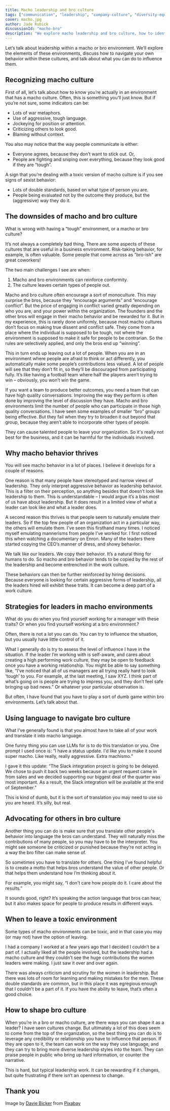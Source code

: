 ```yaml
---
title: Macho leadership and bro culture
tags: ["communication", "leadership", "company-culture", "diversity-equity-inclusion"]
cover: macho.jpg
author: Jade Rubick
discussionId: "macho-bro"
description: "We explore macho leadership and bro culture, how to identify and respond to them, the risks they pose, and techniques for navigating these environments."
---
```


Let’s talk about leadership within a macho or bro environment. We’ll explore the elements of these environments, discuss how to navigate your own behavior within these cultures, and talk about what you can do to influence them. 

<re-img src="macho.jpg"></re-img>

## Recognizing macho culture

First of all, let’s talk about how to know you’re actually in an environment that has a macho culture. Often, this is something you’ll just know. But if you’re not sure, some indicators can be:

* Lots of war metaphors.
* Use of aggressive, tough language.
* Jockeying for position or attention.
* Criticizing others to look good. 
* Blaming without context.

You also may notice that the way people communicate is either:

* Everyone agrees, because they don’t want to stick out. Or,
* People are fighting and sniping over everything, because they look good if they are “tough”.

A sign that you’re dealing with a toxic version of macho culture is if you see signs of sexist behavior:

* Lots of double standards, based on what type of person you are.
* People being evaluated not by the outcome they produce, but the (aggressive) way they do it. 

## The downsides of macho and bro culture

What is wrong with having a “tough” environment, or a macho or bro culture? 

It’s not always a completely bad thing. There are some aspects of these cultures that are useful in a business environment. Risk-taking behavior, for example, is often valuable. Some people that come across as "bro-ish" are great coworkers!

The two main challenges I see are when:

1. Macho and bro environments can reinforce conformity.
2. The culture leaves certain types of people out.

Macho and bro culture often encourage a sort of monoculture. This may surprise the bros, because they “encourage arguments” and “encourage conflict”. But the price of engaging in conflict varied greatly depending on who you are, and your power within the organization. The founders and the other bros will engage in their macho behavior and be rewarded for it. But in my experience, this is rarely done uniformly, because most macho cultures don’t focus on making true dissent and conflict safe. They come from a place where the individual is supposed to be tough, not where the environment is supposed to make it safe for people to be contrarian. So the rules are selectively applied, and only the bros end up “winning”.

This in turn ends up leaving out a lot of people. When you are in an environment where people are afraid to think or act differently, you automatically make some people’s contributions less valued. A lot of people will see that they don’t fit in, so they’ll be discouraged from participating fully. It’s like having a football team where half the players aren’t trying to win – obviously, you won’t win the game.

If you want a team to produce better outcomes, you need a team that can have high quality conversations. Improving the way they perform is often done by improving the level of discussion they have. Macho and bro environments limit the number of people who can participate in those high quality conversations. I have seen some examples of smaller “bro” groups being effective. But they fail when they try to broaden it out beyond that group, because they aren’t able to incorporate other types of people.

They can cause talented people to leave your organization. So it's really not best for the business, and it can be harmful for the individuals involved. 

## Why macho behavior thrives

You will see macho behavior in a lot of places. I believe it develops for a couple of reasons. 

One reason is that many people have stereotyped and narrow views of leadership. They only interpret aggressive behavior as leadership behavior. This is a filter on their perception, so anything besides that doesn’t look like leadership to them. This is understandable – I would argue it’s a bias most of us have about leadership. But it does result in a limited view of what a leader can look like and what a leader does. 

A second reason this thrives is that people seem to naturally emulate their leaders. So if the top few people of an organization act in a particular way, the others will emulate them. I’ve seen this firsthand many times. I noticed myself emulating mannerisms from people I’ve worked for. I first noticed this when watching a documentary on Enron. Many of the leaders there started copying the CEO’s manner of dress, and showy behavior. 

We talk like our leaders. We copy their behavior. It’s a natural thing for humans to do. So macho and bro behavior tends to be copied by the rest of the leadership and become entrenched in the work culture. 

These behaviors can then be further reinforced by hiring decisions. Because everyone is looking for certain aggressive forms of leadership, all the leaders hired will exhibit these traits. It can become a deep part of a work culture.

## Strategies for leaders in macho environments

What do you do when you find yourself working for a manager with these traits? Or when you find yourself working at a bro environment.? 

Often, there is not a lot you can do. You can try to influence the situation, but you usually have little control of it. 

What I generally do is try to assess the level of influence I have in the situation. If the leader I’m working with is self-aware, and cares about creating a high performing work culture, they may be open to feedback once you have a working relationship. You might be able to say something like, “I’ve noticed that all of us managers are all trying really hard to look ‘tough’ to you. For example, at the last meeting, I saw XYZ. I think part of what’s going on is people are trying to impress you, and they don’t feel safe bringing up bad news.” Or whatever your particular observation is. 

But often, I have found that you have to play a sort of dumb game within bro environments. Let’s talk about that.

## Using language to navigate bro culture

What I’ve generally found is that you almost have to take all of your work and translate it into macho language. 

One funny thing you can use LLMs for is to do this translation or you. One prompt I used once is: “I have a status update. I'd like you to make it sound super macho. Like really, really aggressive. Extra machismo.”

I gave it this update: “The Slack integration project is going to be delayed. We chose to push it back two weeks because an urgent request came in from sales and we decided supporting our biggest deal of the quarter was most important. As a result, the Slack integration will be available at the end of September.”

<re-img src="listen-up.png" width="75%"></re-img>

This is kind of dumb, but it is the sort of translation you may need to use so you are heard. It’s silly, but real.

## Advocating for others in bro culture

Another thing you can do is make sure that you translate other people's behavior into language the bros can understand. They will naturally miss the contributions of many people, so you may have to be the interpreter. You might see someone be criticized or punished because they’re not acting in a way the bro filter can make sense of. 

So sometimes you have to translate for others. One thing I’ve found helpful is to create a motto that helps bros understand the value of other people. Or that helps them understand how I’m thinking about it. 

For example, you might say, “I don't care how people do it. I care about the results.”

It sounds good, right? It’s speaking the action language that bros can hear, but it also makes space for people to produce results in different ways. 

## When to leave a toxic environment

Some types of macho environments can be toxic, and in that case you may (or may not) have the option of leaving. 

I had a company I worked at a few years ago that I decided I couldn’t be a part of. I actually liked all the people involved, but the leadership had a macho culture and they couldn’t see the huge contributions the women leaders were making. I just saw it over and over again. 

There was always criticism and scrutiny for the women in leadership. But there was lots of room for learning and making mistakes for the men. These double standards are common, but in this place it was egregious enough that I couldn’t be a part of it. If you have the ability to leave, that’s often a good choice.

## How to shape bro culture

When you’re in a bro or macho culture, are there ways you can shape it as a leader? I have seen cultures change. But ultimately a lot of this does seem to come from the top of the organization, so the best thing you can do is to leverage any credibility or relationship you have to influence that person. If they are open to it, the team can work on the way they use language, and they can try to bring more diverse leadership styles into the team. They can praise people in public who bring up hard information, or counter the narrative. 

This is hard, but typical leadership work. It can be rewarding if it changes, but quite frustrating if there isn’t an openness to change. 

## Thank you

Image by <a href="https://pixabay.com/users/bluebudgie-4333174/?utm_source=link-attribution&utm_medium=referral&utm_campaign=image&utm_content=2063084">Davie Bicker</a> from <a href="https://pixabay.com//?utm_source=link-attribution&utm_medium=referral&utm_campaign=image&utm_content=2063084">Pixabay</a>